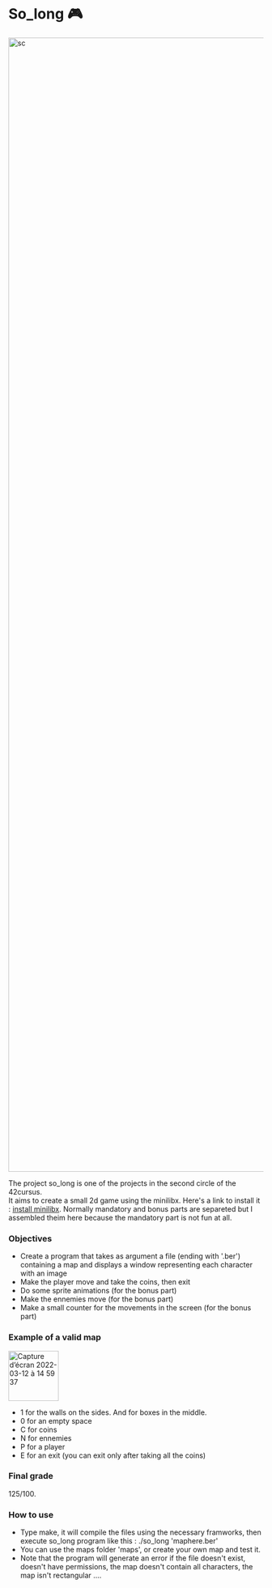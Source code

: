 # So_long   :video_game:

<img width="2242" alt="sc" src="https://user-images.githubusercontent.com/96997041/158020541-efc9072c-5c8f-4704-82ec-d61e915e2618.png">

The project so_long is one of the projects in the second circle of the 42cursus.  
It aims to create a small 2d game using the minilibx. Here's a link to install it : [install minilibx](https://achedeuzot.me/2014/12/20/installer-la-minilibx/). 
Normally mandatory and bonus parts are separeted but I assembled theim here because the mandatory part is not fun at all. 

### Objectives
  * Create a program that takes as argument a file (ending with '.ber') containing a map and displays a window representing each character with an image
  * Make the player move and take the coins, then exit
  * Do some sprite animations (for the bonus part)
  * Make the ennemies move (for the bonus part)
  * Make a small counter for the movements in the screen (for the bonus part)


### Example of a valid map
 <img width="99" alt="Capture d’écran 2022-03-12 à 14 59 37" src="https://user-images.githubusercontent.com/96997041/158020946-239ee081-1efa-4b29-a30f-2dffd6931d89.png">

  * 1 for the walls on the sides. And for boxes in the middle.
  * 0 for an empty space
  * C for coins
  * N for ennemies
  * P for a player
  * E for an exit (you can exit only after taking all the coins)

### Final grade
  125/100.
  
### How to use
  * Type make, it will compile the files using the necessary framworks, then execute so_long program like this : ./so_long 'maphere.ber'
  * You can use the maps folder 'maps', or create your own map and test it.
  * Note that the program will generate an error if the file doesn't exist, doesn't have permissions, the map doesn't contain all characters, the map isn't rectangular ....

